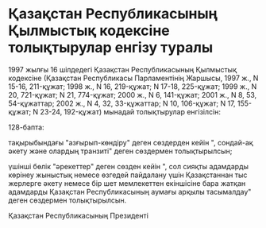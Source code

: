 # Қазақстан Республикасының Қылмыстық кодексіне толықтырулар енгізу туралы

1997 жылғы 16 шілдедегі Қазақстан Республикасының Қылмыстық кодексіне (Қазақстан Республикасы Парламентінің Жаршысы, 1997 ж., N 15-16, 211-құжат; 1998 ж., N 16, 219-құжат; N 17-18, 225-құжат; 1999 ж., N 20, 721-құжат; N 21, 774-құжат; 2000 ж., N 6, 141-құжат; 2001 ж., N 8, 53, 54-құжаттар; 2002 ж., N 4, 32, 33-құжаттар; N 10, 106-құжат; N 17, 155-құжат; N 23-24, 192-құжат) мынадай толықтырулар енгізілсін:

128-бапта:

тақырыбындағы "азғырып-көндіру" деген сөздерден кейін ", сондай-ақ әкету және олардың транзиті" деген сөздермен толықтырылсын;

үшінші бөлік "әрекеттер" деген сөзден кейін ", сол сияқты адамдарды көрінеу жыныстық немесе өзгедей пайдалану үшін Қазақстаннан тыс жерлерге әкету немесе бір шет мемлекеттен екіншісіне бара жатқан адамдарды Қазақстан Республикасының аумағы арқылы тасымалдау" деген сөздермен толықтырылсын.

Қазақстан Республикасының Президенті

